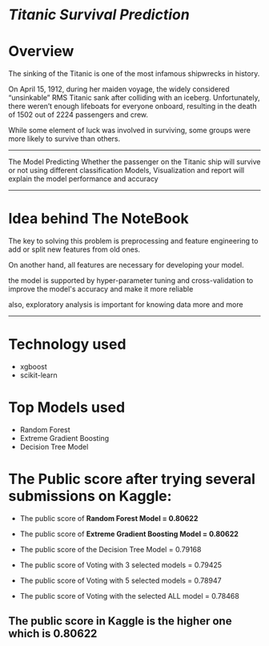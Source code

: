 # *Titanic Survival Prediction*

# Overview

The sinking of the Titanic is one of the most infamous shipwrecks in history.

On April 15, 1912, during her maiden voyage, the widely considered “unsinkable” RMS Titanic sank after colliding with an iceberg. Unfortunately, there weren’t enough lifeboats for everyone onboard, resulting in the death of 1502 out of 2224 passengers and crew.

While some element of luck was involved in surviving, some groups were more likely to survive than others.

<hr/>

The Model Predicting Whether the passenger on the Titanic ship will survive or not using different classification Models, 
Visualization and report will explain the model performance and accuracy

<hr/>

# Idea behind The NoteBook

The key to solving this problem is preprocessing and feature engineering to add or split new features from old ones.

On another hand, all features are necessary for developing your model.

the model is supported by hyper-parameter tuning and cross-validation to improve the model's accuracy and make it more reliable

also, exploratory analysis is important for knowing data more and more

<hr/>

# Technology used
  
  - xgboost
  - scikit-learn

# Top Models used

   - Random Forest
   - Extreme Gradient Boosting
   - Decision Tree Model 

# The Public score after trying several submissions on Kaggle:

* The public score of **Random Forest Model = 0.80622**
* The public score of **Extreme Gradient Boosting Model = 0.80622**
* The public score of the Decision Tree Model = 0.79168


* The public score of Voting with 3 selected models = 0.79425
* The public score of Voting with 5 selected models = 0.78947
* The public score of Voting with the selected ALL model = 0.78468

## **The public score in Kaggle is the higher one which is 0.80622** 

  

  
